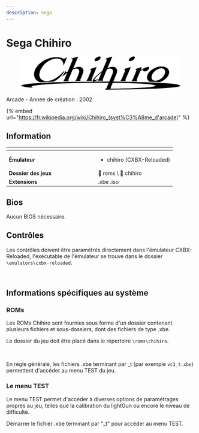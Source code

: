```yaml
---
description: Sega
---
```


# Sega Chihiro

<div align="left">

<figure><img src="https://raw.githubusercontent.com/fabricecaruso/es-theme-carbon/52ff37c9e265587d006945a2ba695b5a962b3a3d/art/logos/chihiro.svg" alt=""><figcaption></figcaption></figure>

</div>

Arcade - Année de création : 2002

{% embed url="https://fr.wikipedia.org/wiki/Chihiro_(syst%C3%A8me_d'arcade)" %}

## Information

<table data-header-hidden><thead><tr><th width="224"></th><th></th></tr></thead><tbody><tr><td><strong>Émulateur</strong></td><td><ul><li>chihiro (CXBX-Reloaded)</li></ul></td></tr><tr><td><strong>Dossier des jeux</strong></td><td><span data-gb-custom-inline data-tag="emoji" data-code="1f4c2">📂</span> roms \ <span data-gb-custom-inline data-tag="emoji" data-code="1f4c2">📂</span> chihiro</td></tr><tr><td><strong>Extensions</strong></td><td>.xbe .iso</td></tr></tbody></table>

## Bios

Aucun BIOS nécessaire.

## Contrôles

Les contrôles doivent être paramétrés directement dans l'émulateur CXBX-Reloaded, l'exécutable de l'émulateur se trouve dans le dossier `\emulators\cxbx-reloaded`.

<div align="left">

<figure><img src="https://i.imgur.com/W2oGLGE.png" alt=""><figcaption></figcaption></figure>

</div>

## Informations spécifiques au système

### ROMs

Les ROMs Chihiro sont fournies sous forme d'un dossier contenant plusieurs fichiers et sous-dossiers, dont des fichiers de type .xbe.

Le dossier du jeu doit être placé dans le répertoire `\roms\chihiro`.

<div align="left">

<figure><img src="https://i.imgur.com/K61I22N.png" alt=""><figcaption></figcaption></figure>

</div>

En règle générale, les fichiers .xbe terminant par \_t (par exemple `vc3_t.xbe`) permettent d'accéder au menu TEST du jeu.

### Le menu TEST

Le menu TEST permet d'accéder à diverses options de paramétrages propres au jeu, telles que la calibration du lightGun ou encore le niveau de difficulté.

Démarrer le fichier .xbe terminant par "\_t" pour accéder au menu TEST.

<div align="left">

<figure><img src="https://i.imgur.com/V1mJQyY.png" alt=""><figcaption></figcaption></figure>

</div>


